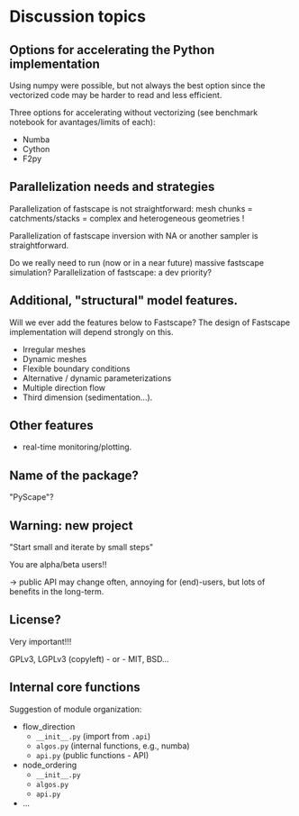 # Discussion topics

## Options for accelerating the Python implementation

Using numpy were possible, but not always the best option since the
vectorized code may be harder to read and less efficient.

Three options for accelerating without vectorizing
(see benchmark notebook for avantages/limits of each):
- Numba
- Cython
- F2py

## Parallelization needs and strategies

Parallelization of fastscape is not straightforward:
mesh chunks = catchments/stacks = complex and heterogeneous geometries !

Parallelization of fastscape inversion with NA or another sampler
is straightforward.

Do we really need to run (now or in a near future) massive
fastscape simulation? Parallelization of fastscape: a dev priority?

## Additional, "structural" model features.

Will we ever add the features below to Fastscape? The design of
Fastscape implementation will depend strongly on this.

- Irregular meshes
- Dynamic meshes
- Flexible boundary conditions
- Alternative / dynamic parameterizations
- Multiple direction flow
- Third dimension (sedimentation...).

## Other features

- real-time monitoring/plotting.

## Name of the package?

"PyScape"?

## Warning: new project

"Start small and iterate by small steps"

You are alpha/beta users!!

-> public API may change often, annoying for (end)-users,
but lots of benefits in the long-term.

## License?

Very important!!!

GPLv3, LGPLv3 (copyleft) - or - MIT, BSD...

## Internal core functions

Suggestion of module organization:

- flow_direction
  - `__init__.py`  (import from `.api`)
  - `algos.py`  (internal functions, e.g., numba)
  - `api.py`    (public functions - API)
- node_ordering
  - `__init__.py`
  - `algos.py`
  - `api.py`
- ...
